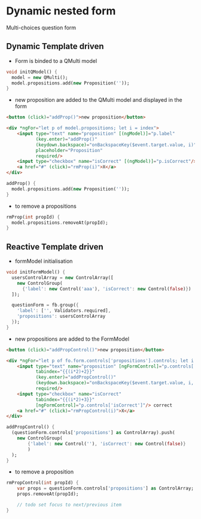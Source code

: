 # Dynamic nested form

Multi-choices question form

## Dynamic Template driven 

- Form is binded to a QMulti model

```dart
void initQModel() {
  model = new QMulti();
  model.propositions.add(new Proposition(''));
}
```

- new proposition are added to the QMulti model and displayed in the form  

```html
<button (click)="addProp()">new proposition</button>

<div *ngFor="let p of model.propositions; let i = index">
    <input type="text" name="proposition" [(ngModel)]="p.label"
           (key.enter)="addProp()"
           (keydown.backspace)="onBackspaceKey($event.target.value, i)"
           placeholder="Proposition"
           required/>
    <input type="checkbox" name="isCorrect" [(ngModel)]="p.isCorrect"/> correct
    <a href="#" (click)="rmProp(i)">X</a>
</div>
```

```dart
addProp() {
  model.propositions.add(new Proposition(''));
}
```

- to remove a propositions

```dart
rmProp(int propId) {
  model.propositions.removeAt(propId);
}
```

## Reactive Template driven 

- formModel initialisation

```dart
void initFormModel() {
  usersControlArray = new ControlArray([
    new ControlGroup(
      {'label': new Control('aaa'), 'isCorrect': new Control(false)})
  ]);

  questionForm = fb.group({
    'label': ['', Validators.required],
    'propositions': usersControlArray
  });
}
```

- new propositions are added to the FormModel

```html
<button (click)="addPropControl()">new proposition</button>

<div *ngFor="let p of fo.form.controls['propositions'].controls; let i = index">
    <input type="text" name="proposition" [ngFormControl]="p.controls['label']"
           tabindex="{{(i*2)+2}}"
           (key.enter)="addPropControl()"
           (keydown.backspace)="onBackspaceKey($event.target.value, i, true)"
           required/>
    <input type="checkbox" name="isCorrect"
           tabindex="{{(i*2)+3}}"
           [ngFormControl]="p.controls['isCorrect']"/> correct
    <a href="#" (click)="rmPropControl(i)">X</a>
</div>
```

```dart
addPropControl() {
  (questionForm.controls['propositions'] as ControlArray).push(
    new ControlGroup(
        {'label': new Control(''), 'isCorrect': new Control(false)}
        )
  );
}
```

- to remove a proposition

```dart
rmPropControl(int propId) {
    var props = questionForm.controls['propositions'] as ControlArray;
    props.removeAt(propId);

    // todo set focus to next/previous item
}
```